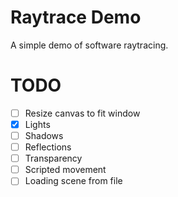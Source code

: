# Raytrace Demo

A simple demo of software raytracing.

# TODO

* [ ] Resize canvas to fit window
* [x] Lights
* [ ] Shadows
* [ ] Reflections
* [ ] Transparency
* [ ] Scripted movement
* [ ] Loading scene from file
